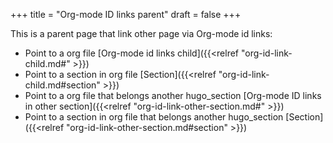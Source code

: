+++
title = "Org-mode ID links parent"
draft = false
+++

This is a parent page that link other page via Org-mode id links:

-   Point to a org file [Org-mode id links child]({{<relref "org-id-link-child.md#" >}})
-   Point to a section in org file [Section]({{<relref "org-id-link-child.md#section" >}})
-   Point to a org file that belongs another hugo\_section [Org-mode ID links in other section]({{<relref "org-id-link-other-section.md#" >}})
-   Point to a section in org file that belongs another hugo\_section [Section]({{<relref "org-id-link-other-section.md#section" >}})
